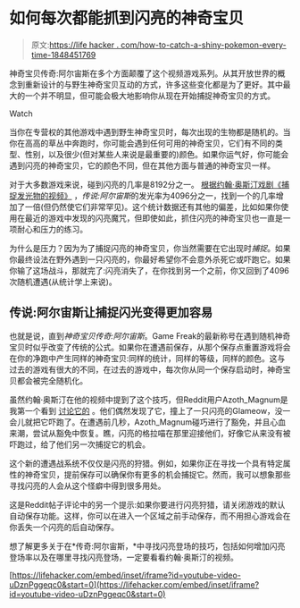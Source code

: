 # 如何每次都能抓到闪亮的神奇宝贝

> 原文:[https://life hacker . com/how-to-catch-a-shiny-pokemon-every-time-1848451769](https://lifehacker.com/how-to-catch-a-shiny-pokemon-every-time-1848451769)

神奇宝贝传奇:阿尔宙斯在多个方面颠覆了这个视频游戏系列。从其开放世界的概念到重新设计的与野生神奇宝贝互动的方式，许多这些变化都是为了更好。其中最大的一个并不明显，但可能会极大地影响你从现在开始捕捉神奇宝贝的方式。

Watch

当你在专营权的其他游戏中遇到野生神奇宝贝时，每次出现的生物都是随机的。当你在高高的草丛中奔跑时，你可能会遇到任何可用的神奇宝贝，它们有不同的类型、性别，以及很少(但对某些人来说是最重要的)颜色。如果你运气好，你可能会遇到闪亮的神奇宝贝，它的颜色不同，但在其他方面与普通的神奇宝贝一样。

对于大多数游戏来说，碰到闪亮的几率是8192分之一。 [根据约翰·奥斯汀戏剧《捕捉发光物的视频》](https://www.youtube.com/watch?v=uDznPggeqc0) ，*传说:阿尔宙斯*的发光率为4096分之一，找到一个的几率增加了一倍(但仍然使它们非常罕见)。这个统计数据还有其他的偏差，比如如果你使用在最近的游戏中发现的闪亮魔咒，但即使如此，抓住闪亮的神奇宝贝也一直是一项耐心和压力的练习。

为什么是压力？因为为了捕捉闪亮的神奇宝贝，你当然需要在它出现时*捕捉*。如果你最终设法在野外遇到一只闪亮的，你最好希望你不会意外杀死它或吓跑它。如果你输了这场战斗，那就完了:闪亮消失了，在你找到另一个之前，你又回到了4096次随机遭遇(从统计学上来说)。

## 传说:阿尔宙斯让捕捉闪光变得更加容易

也就是说，直到*神奇宝贝传奇:阿尔宙斯*。Game Freak的最新称号在遇到随机神奇宝贝时似乎改变了传统的公式。如果你在遭遇前保存，从那个保存点重置游戏将会在你的净跑中产生同样的神奇宝贝:同样的统计，同样的等级，同样的颜色。这与过去的游戏有很大的不同，在过去的游戏中，每次你从同一个保存启动时，神奇宝贝都会被完全随机化。

虽然约翰·奥斯汀在他的视频中提到了这个技巧，但Reddit用户Azoth_Magnum是我第一个看到 [讨论它的](https://www.reddit.com/r/pokemon/comments/sgep8z/i_just_discovered_a_important_thing_about_shinys/) 。他们偶然发现了它，撞上了一只闪亮的Glameow，没一会儿就把它吓跑了。在遭遇前几秒，Azoth_Magnum碰巧进行了豁免，并且心血来潮，尝试从豁免中恢复。瞧，闪亮的格拉喵在那里迎接他们，好像它从来没有被吓跑过，给了他们另一次捕捉它的机会。

这个新的遭遇战系统不仅仅是闪亮的狩猎。例如，如果你正在寻找一个具有特定属性的神奇宝贝，提前保存可以确保你有更多的机会捕捉它。然而，我可以想象那些寻找闪亮的人会从这个怪癖中得到很多用处。

这是Reddit帖子评论中的另一个提示:如果你要进行闪亮狩猎，请关闭游戏的默认自动保存功能。这样，你可以在进入一个区域之前手动保存，而不用担心游戏会在你丢失一个闪亮的后自动保存。

想了解更多关于在*传奇:阿尔宙斯，*中寻找闪亮登场的技巧，包括如何增加闪亮登场率以及在哪里寻找闪亮登场，一定要看看约翰·奥斯汀的视频。

 [https://lifehacker.com/embed/inset/iframe?id=youtube-video-uDznPggeqc0&start=0](https://lifehacker.com/embed/inset/iframe?id=youtube-video-uDznPggeqc0&start=0)